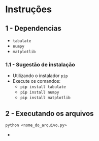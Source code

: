 # Instruções

## 1 - Dependencias

- `tabulate`
- `numpy`
- `matplotlib`

### 1.1 - Sugestão de instalação

- Utilizando o instalador `pip`
- Execute os comandos:
  - `pip install tabulate`
  - `pip install numpy`
  - `pip install matplotlib`

## 2 - Executando os arquivos

```
python <nome_do_arquivo.py>
```

-
